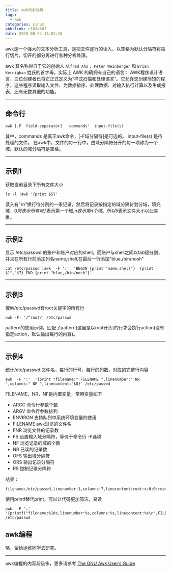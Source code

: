 ```yaml
---
title: awk命令详解
tags:
  - awk
categories: Linux
abbrlink: cf83d80f
date: 2020-08-24 15:01:16
---
```

awk是一个强大的文本分析工具，是把文件逐行的读入，以空格为默认分隔符将每行切片，切开的部分再进行各种分析处理。
<!--more -->
awk 其名称得自于它的创始人 `Alfred Aho` 、`Peter Weinberger` 和 `Brian Kernighan` 姓氏的首字母。实际上 AWK 的确拥有自己的语言： AWK程序设计语言，三位创建者已将它正式定义为“样式扫描和处理语言”。它允许您创建简短的程序，这些程序读取输入文件、为数据排序、处理数据、对输入执行计算以及生成报表，还有无数其他的功能。
*******
## 命令行
```
awk [-F  field-separator]  'commands'  input-file(s)
```
其中，commands 是真正awk命令，[-F域分隔符]是可选的。 input-file(s) 是待处理的文件。
在awk中，文件的每一行中，由域分隔符分开的每一项称为一个域。默认的域分隔符是空格。
***********
## 示例1
获取当前目录下所有文件大小
```
ls -l |awk '{print $5}'
```
读入有"\n"换行符分割的一条记录，然后将记录按指定的域分隔符划分域，填充域，$0则表示所有域,$1表示第一个域,$n表示第n个域。所以$5表示文件大小以此类推。
********
## 示例2
显示 /etc/passwd 的账户和账户对应的shell，而账户与shell之间以tab键分割，并且在所有行前添加列名name,shell,在最后一行添加"blue,/bin/nosh"
```
cat /etc/passwd |awk  -F ':'  'BEGIN {print "name,shell"}  {print $1","$7} END {print "blue,/bin/nosh"}'
```
********
## 示例3
搜索/etc/passwd有root关键字的所有行
```
awk -F: '/^root/' /etc/passwd
```
pattern的使用示例，匹配了pattern(这里是以root开头)的行才会执行action(没有指定action，默认输出每行的内容)。
********
## 示例4
统计/etc/passwd:文件名，每行的行号，每行的列数，对应的完整行内容
```
awk  -F ':'  '{print "filename:" FILENAME ",linenumber:" NR ",columns:" NF ",linecontent:"$0}' /etc/passwd
```
FILENAME，NR，NF是内置变量，常用变量如下
- ARGC               命令行参数个数
- ARGV               命令行参数排列
- ENVIRON            支持队列中系统环境变量的使用
- FILENAME           awk浏览的文件名
- FNR                浏览文件的记录数
- FS                 设置输入域分隔符，等价于命令行 -F选项
- NF                 浏览记录的域的个数
- NR                 已读的记录数
- OFS                输出域分隔符
- ORS                输出记录分隔符
- RS                 控制记录分隔符

结果：
```
filename:/etc/passwd,linenumber:1,columns:7,linecontent:root:x:0:0:root:/root:/bin/bash
```
使用printf替代print，可以让代码更加简洁，易读
```
awk  -F ':'  '{printf("filename:%10s,linenumber:%s,columns:%s,linecontent:%s\n",FILENAME,NR,NF,$0)}' /etc/passwd
```
##  awk编程
略，留给运维同学去研究。
*******
awk编程的内容超级多，更多请参考 [The GNU Awk User’s Guide](http://www.gnu.org/software/gawk/manual/gawk.html)
